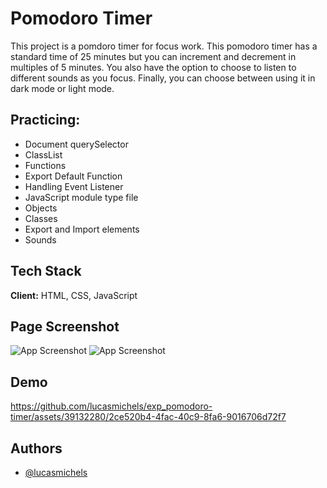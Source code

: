 
# Pomodoro Timer

This project is a pomdoro timer for focus work. This pomodoro timer has a standard time of 25 minutes but you can increment and decrement in multiples of 5 minutes. You also have the option to choose to listen to different sounds as you focus. Finally, you can choose between using it in dark mode or light mode.
## Practicing:

- Document querySelector
- ClassList
- Functions
- Export Default Function
- Handling Event Listener
- JavaScript module type file
- Objects
- Classes
- Export and Import elements
- Sounds

## Tech Stack

**Client:** HTML, CSS, JavaScript

## Page Screenshot

![App Screenshot](https://i.imgur.com/ndObaed.png)
![App Screenshot](https://i.imgur.com/IgMRGLo.png)






## Demo



https://github.com/lucasmichels/exp_pomodoro-timer/assets/39132280/2ce520b4-4fac-40c9-8fa6-9016706d72f7



## Authors

- [@lucasmichels](https://www.github.com/lucasmichels)
